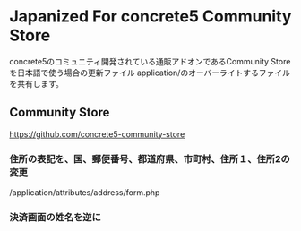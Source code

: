 # Japanized For concrete5 Community Store
concrete5のコミュニティ開発されている通販アドオンであるCommunity Storeを日本語で使う場合の更新ファイル
application/のオーバーライトするファイルを共有します。

## Community Store
https://github.com/concrete5-community-store

### 住所の表記を、国、郵便番号、都道府県、市町村、住所１、住所2の変更

/application/attributes/address/form.php

### 決済画面の姓名を逆に